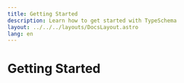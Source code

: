```yaml
---
title: Getting Started
description: Learn how to get started with TypeSchema
layout: ../../../layouts/DocsLayout.astro
lang: en
---
```



# Getting Started
